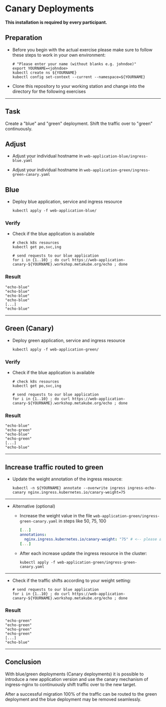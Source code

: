 # Canary Deployments

**This installation is required by every participant.**

## Preparation

* Before you begin with the actual exercise please make sure to follow these steps to work in your own environment:

  ```shell
  # "Please enter your name (without blanks e.g. johndoe)"
  export YOURNAME=<johndoe>
  kubectl create ns ${YOURNAME}
  kubectl config set-context --current --namespace=${YOURNAME}
  ```

* Clone this repository to your working station and change into the directory for the following exercises

---

## Task

Create a "blue" and "green" deployment. Shift the traffic over to "green" continuously.  

## Adjust

* Adjust your individual hostname in `web-application-blue/ingress-blue.yaml`

* Adjust your individual hostname in `web-application-green/ingress-green-canary.yaml`

## Blue

* Deploy blue application, service and ingress resource

  ```shell
  kubectl apply -f web-application-blue/
  ```

### Verify

* Check if the blue application is available

  ```shell
  # check k8s resources
  kubectl get po,svc,ing
  
  # send requests to our blue application
  for i in {1..10} ; do curl https://web-application-canary-${YOURNAME}.workshop.metakube.org/echo ; done
  ```

### Result

```shell
"echo-blue"
"echo-blue"
"echo-blue"
"echo-blue"
[...]
"echo-blue"
```

---

## Green (Canary)

* Deploy green application, service and ingress resource

  ```shell
  kubectl apply -f web-application-green/
  ```

### Verify

* Check if the blue application is available

  ```shell
  # check k8s resources
  kubectl get po,svc,ing
  
  # send requests to our blue application
  for i in {1..10} ; do curl https://web-application-canary-${YOURNAME}.workshop.metakube.org/echo ; done
  ```

### Result

```shell
"echo-blue"
"echo-green"
"echo-blue"
"echo-green"
[...]
"echo-blue"
```

---

## Increase traffic routed to green

* Update the weight annotation of the ingress resource:

  ```shell
  kubectl -n ${YOURNAME} annotate --overwrite ingress ingress-echo-canary nginx.ingress.kubernetes.io/canary-weight=75
  ```

---

* Alternative (optional)
  * Increase the weight value in the file `web-application-green/ingress-green-canary.yaml` in steps like 50, 75, 100

    ```yaml
    [...]
    annotations:
      nginx.ingress.kubernetes.io/canary-weight: "75" # <-- please adjust later up to 100
    [...]
    ```

  * After each increase update the ingress resource in the cluster:

    ```shell
    kubectl apply -f web-application-green/ingress-green-canary.yaml
    ```

---

* Check if the traffic shifts according to your weight setting:

  ```shell
  # send requests to our blue application
  for i in {1..10} ; do curl https://web-application-canary-${YOURNAME}.workshop.metakube.org/echo ; done
  ```

### Result

```shell
"echo-green"
"echo-green"
"echo-green"
"echo-green"
[...]
"echo-blue"
```

---

## Conclusion

With blue/green deployments (Canary deployments) it is possible to introduce a new application version
and use the canary mechanism of ingress-nginx to continuously shift traffic over to the new target.

After a successful migration 100% of the traffic can be routed to the green deployment and the blue deployment
may be removed seamlessly.
